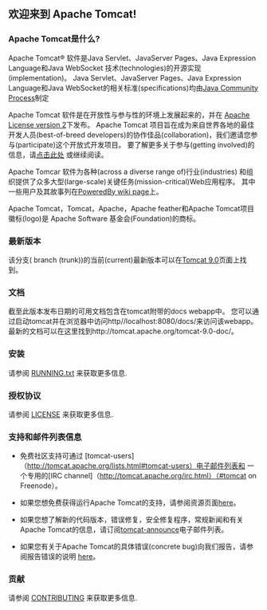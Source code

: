 ## 欢迎来到 Apache Tomcat!

### Apache Tomcat是什么?

Apache Tomcat® 软件是Java Servlet、JavaServer Pages、Java Expression Language和Java WebSocket
技术(technologies)的开源实现(implementation)。
Java Servlet、JavaServer Pages、Java Expression Language和Java WebSocket的相关标准(specifications)均由[Java Community Process](http://jcp.org/en/introduction/overview)制定

Apache Tomcat 软件是在开放性与参与性的环境上发展起来的，并在
[Apache License version 2](http://www.apache.org/licenses/)下发布。
Apache Tomcat 项目旨在成为来自世界各地的最佳开发人员(best-of-breed developers)的协作佳品(collaboration)，我们邀请您参与(participate)这个开放式开发项目。
要了解更多关于参与(getting involved)的信息，请[点击此处](http://tomcat.apache.org/getinvolved.html)
或继续阅读。

Apache Tomcar 软件为各种(across a diverse range of)行业(industries)
和组织提供了众多大型(large-scale)关键任务(mission-critical)Web应用程序。
其中一些用户及其故事列在[PoweredBy wiki page](http://wiki.apache.org/tomcat/PoweredBy)上。

Apache Tomcat，Tomcat，Apache，Apache feather和Apache Tomcat项目徽标(logo)是
Apache Software 基金会(Foundation)的商标。

### 最新版本

该分支( branch (trunk))的当前(current)最新版本可以在[Tomcat 9.0](https://tomcat.apache.org/download-90.cgi)页面上找到。

### 文档

截至此版本发布日期的可用文档包含在tomcat附带的docs webapp中。 
您可以通过启动tomcat并在浏览器中访问http//localhost:8080/docs/来访问该webapp。
最新的文档可以在这里找到http://tomcat.apache.org/tomcat-9.0-doc/。

### 安装
请参阅 [RUNNING.txt](RUNNING.txt) 来获取更多信息.

### 授权协议

请参阅 [LICENSE](LICENSE) 来获取更多信息.

### 支持和邮件列表信息

* 免费社区支持可通过
[tomcat-users]（http://tomcat.apache.org/lists.html#tomcat-users）电子邮件列表和
一个专用的[IRC channel]（http://tomcat.apache.org/irc.html）（#tomcat on
Freenode）。

* 如果您想免费获得运行Apache Tomcat的支持，请参阅资源页面[here](http://tomcat.apache.org/findhelp.html)。

* 如果您想了解新的代码版本，错误修复，安全修复程序，常规新闻和有关Apache Tomcat的信息，请订阅[tomcat-announce](http://tomcat.apache.org/lists.html#tomcat-announce)电子邮件列表。

* 如果您有关于Apache Tomcat的具体错误(concrete bug)向我们报告，请参阅报告错误的说明
[here](http://tomcat.apache.org/bugreport.html)。

### 贡献

请参阅 [CONTRIBUTING](CONTRIBUTING.md) 来获取更多信息.
